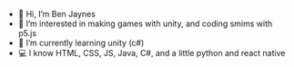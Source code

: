 - 👋 Hi, I’m Ben Jaynes
- 👀 I’m interested in making games with unity, and coding smims with p5.js
- 🌱 I’m currently learning unity (c#)
- 💻 I know HTML, CSS, JS, Java, C#, and a little python and react native

<!---
mojo626/mojo626 is a ✨ special ✨ repository because its `README.md` (this file) appears on your GitHub profile.
You can click the Preview link to take a look at your changes.
--->
